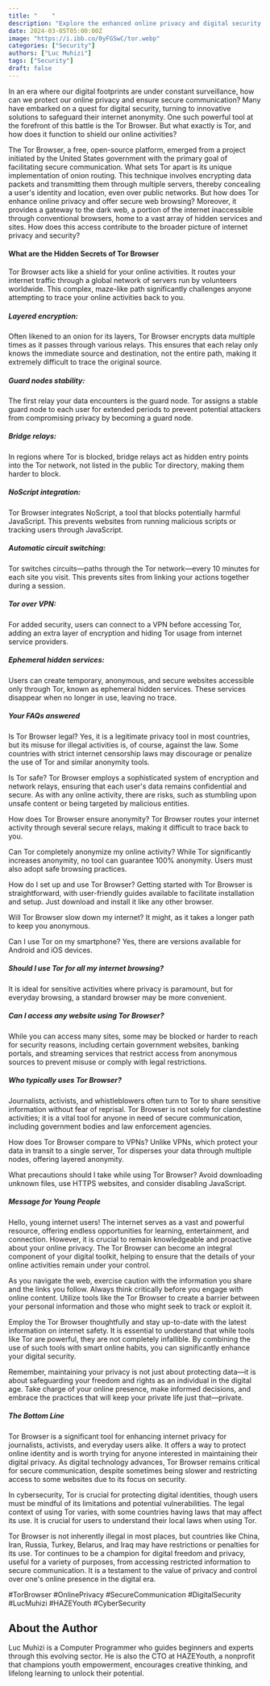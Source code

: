 ```yaml
---
title: "    "
description: "Explore the enhanced online privacy and digital security Tor Browser offers, ensuring secure communication and web browsing. Dive into the hidden corners of the internet with unmatched anonymity. #TorBrowser #OnlinePrivacy #SecureCommunication #DigitalSecurity #LucMuhizi #HAZEYouth #CyberSecurity"
date: 2024-03-05T05:00:00Z
image: "https://i.ibb.co/0yFGSwC/tor.webp"
categories: ["Security"]
authors: ["Luc Muhizi"]
tags: ["Security"]
draft: false
---
```


In an era where our digital footprints are under constant surveillance, how can we protect our online privacy and ensure secure communication? Many have embarked on a quest for digital security, turning to innovative solutions to safeguard their internet anonymity. One such powerful tool at the forefront of this battle is the Tor Browser. But what exactly is Tor, and how does it function to shield our online activities?

The Tor Browser, a free, open-source platform, emerged from a project initiated by the United States government with the primary goal of facilitating secure communication. What sets Tor apart is its unique implementation of onion routing. This technique involves encrypting data packets and transmitting them through multiple servers, thereby concealing a user's identity and location, even over public networks. But how does Tor enhance online privacy and offer secure web browsing? Moreover, it provides a gateway to the dark web, a portion of the internet inaccessible through conventional browsers, home to a vast array of hidden services and sites. How does this access contribute to the broader picture of internet privacy and security?

#### What are the Hidden Secrets of Tor Browser
Tor Browser acts like a shield for your online activities. It routes your internet traffic through a global network of servers run by volunteers worldwide. This complex, maze-like path significantly challenges anyone attempting to trace your online activities back to you.

##### Layered encryption: 
Often likened to an onion for its layers, Tor Browser encrypts data multiple times as it passes through various relays. This ensures that each relay only knows the immediate source and destination, not the entire path, making it extremely difficult to trace the original source.

##### Guard nodes stability: 
The first relay your data encounters is the guard node. Tor assigns a stable guard node to each user for extended periods to prevent potential attackers from compromising privacy by becoming a guard node.

##### Bridge relays: 
In regions where Tor is blocked, bridge relays act as hidden entry points into the Tor network, not listed in the public Tor directory, making them harder to block.

##### NoScript integration: 
Tor Browser integrates NoScript, a tool that blocks potentially harmful JavaScript. This prevents websites from running malicious scripts or tracking users through JavaScript.

##### Automatic circuit switching: 
Tor switches circuits—paths through the Tor network—every 10 minutes for each site you visit. This prevents sites from linking your actions together during a session.

##### Tor over VPN: 
For added security, users can connect to a VPN before accessing Tor, adding an extra layer of encryption and hiding Tor usage from internet service providers.

##### Ephemeral hidden services: 
Users can create temporary, anonymous, and secure websites accessible only through Tor, known as ephemeral hidden services. These services disappear when no longer in use, leaving no trace.

##### Your FAQs answered

Is Tor Browser legal? Yes, it is a legitimate privacy tool in most countries, but its misuse for illegal activities is, of course, against the law. Some countries with strict internet censorship laws may discourage or penalize the use of Tor and similar anonymity tools.

Is Tor safe? Tor Browser employs a sophisticated system of encryption and network relays, ensuring that each user's data remains confidential and secure. As with any online activity, there are risks, such as stumbling upon unsafe content or being targeted by malicious entities.

How does Tor Browser ensure anonymity? Tor Browser routes your internet activity through several secure relays, making it difficult to trace back to you.

Can Tor completely anonymize my online activity? While Tor significantly increases anonymity, no tool can guarantee 100% anonymity. Users must also adopt safe browsing practices.

How do I set up and use Tor Browser? Getting started with Tor Browser is straightforward, with user-friendly guides available to facilitate installation and setup. Just download and install it like any other browser.

Will Tor Browser slow down my internet? It might, as it takes a longer path to keep you anonymous.

Can I use Tor on my smartphone? Yes, there are versions available for Android and iOS devices.

##### Should I use Tor for all my internet browsing? 
It is ideal for sensitive activities where privacy is paramount, but for everyday browsing, a standard browser may be more convenient.

##### Can I access any website using Tor Browser? 
While you can access many sites, some may be blocked or harder to reach for security reasons, including certain government websites, banking portals, and streaming services that restrict access from anonymous sources to prevent misuse or comply with legal restrictions.

##### Who typically uses Tor Browser? 
Journalists, activists, and whistleblowers often turn to Tor to share sensitive information without fear of reprisal. Tor Browser is not solely for clandestine activities; it is a vital tool for anyone in need of secure communication, including government bodies and law enforcement agencies.

How does Tor Browser compare to VPNs? Unlike VPNs, which protect your data in transit to a single server, Tor disperses your data through multiple nodes, offering layered anonymity.

What precautions should I take while using Tor Browser? Avoid downloading unknown files, use HTTPS websites, and consider disabling JavaScript.

##### Message for Young People
Hello, young internet users! The internet serves as a vast and powerful resource, offering endless opportunities for learning, entertainment, and connection. However, it is crucial to remain knowledgeable and proactive about your online privacy. The Tor Browser can become an integral component of your digital toolkit, helping to ensure that the details of your online activities remain under your control.

As you navigate the web, exercise caution with the information you share and the links you follow. Always think critically before you engage with online content. Utilize tools like the Tor Browser to create a barrier between your personal information and those who might seek to track or exploit it.

Employ the Tor Browser thoughtfully and stay up-to-date with the latest information on internet safety. It is essential to understand that while tools like Tor are powerful, they are not completely infallible. By combining the use of such tools with smart online habits, you can significantly enhance your digital security.

Remember, maintaining your privacy is not just about protecting data—it is about safeguarding your freedom and rights as an individual in the digital age. Take charge of your online presence, make informed decisions, and embrace the practices that will keep your private life just that—private.

##### The Bottom Line 
Tor Browser is a significant tool for enhancing internet privacy for journalists, activists, and everyday users alike. It offers a way to protect online identity and is worth trying for anyone interested in maintaining their digital privacy. As digital technology advances, Tor Browser remains critical for secure communication, despite sometimes being slower and restricting access to some websites due to its focus on security.

In cybersecurity, Tor is crucial for protecting digital identities, though users must be mindful of its limitations and potential vulnerabilities. The legal context of using Tor varies, with some countries having laws that may affect its use. It is crucial for users to understand their local laws when using Tor.

Tor Browser is not inherently illegal in most places, but countries like China, Iran, Russia, Turkey, Belarus, and Iraq may have restrictions or penalties for its use. Tor continues to be a champion for digital freedom and privacy, useful for a variety of purposes, from accessing restricted information to secure communication. It is a testament to the value of privacy and control over one's online presence in the digital era.

#TorBrowser #OnlinePrivacy #SecureCommunication #DigitalSecurity #LucMuhizi #HAZEYouth #CyberSecurity

## About the Author
Luc Muhizi is a Computer Programmer who guides beginners and experts through this evolving sector. He is also the CTO at HAZEYouth, a nonprofit that champions youth empowerment, encourages creative thinking, and lifelong learning to unlock their potential.

